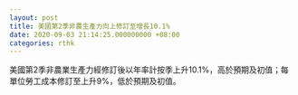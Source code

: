 ```yaml
---
layout: post
title: 美國第2季非農生產力向上修訂至增長10.1%
date: 2020-09-03 21:14:25.000000000 +08:00
categories: rthk
---
```


美國第2季非農業生產力經修訂後以年率計按季上升10.1%，高於預期及初值；每單位勞工成本修訂至上升9%，低於預期及初值。
